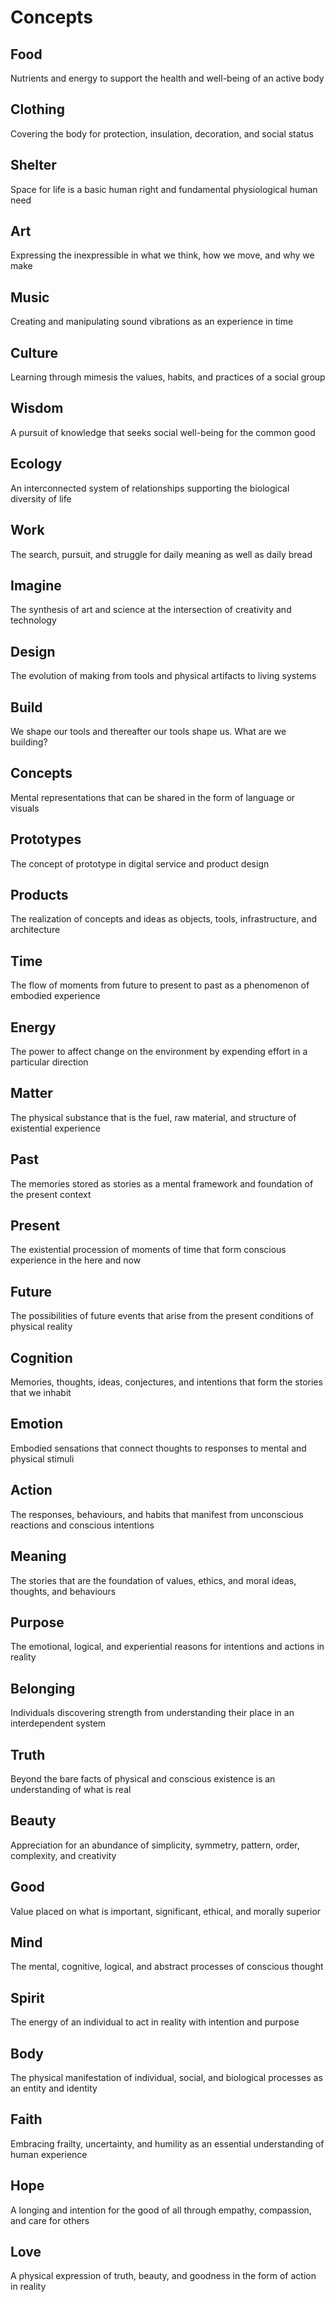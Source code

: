 # Concepts

## Food

Nutrients and energy to support the health and well-being of an active body

## Clothing

Covering the body for protection, insulation, decoration, and social status

## Shelter

Space for life is a basic human right and fundamental physiological human need

## Art

Expressing the inexpressible in what we think, how we move, and why we make

## Music

Creating and manipulating sound vibrations as an experience in time

## Culture

Learning through mimesis the values, habits, and practices of a social group

## Wisdom

A pursuit of knowledge that seeks social well-being for the common good

## Ecology

An interconnected system of relationships supporting the biological diversity of life

## Work

The search, pursuit, and struggle for daily meaning as well as daily bread

## Imagine

The synthesis of art and science at the intersection of creativity and technology

## Design

The evolution of making from tools and physical artifacts to living systems

## Build

We shape our tools and thereafter our tools shape us. What are we building?

## Concepts

Mental representations that can be shared in the form of language or visuals

## Prototypes

The concept of prototype in digital service and product design

## Products

The realization of concepts and ideas as objects, tools, infrastructure, and architecture

## Time

The flow of moments from future to present to past as a phenomenon of embodied experience

## Energy

The power to affect change on the environment by expending effort in a particular direction

## Matter

The physical substance that is the fuel, raw material, and structure of existential experience

## Past

The memories stored as stories as a mental framework and foundation of the present context

## Present

The existential procession of moments of time that form conscious experience in the here and now

## Future

The possibilities of future events that arise from the present conditions of physical reality

## Cognition

Memories, thoughts, ideas, conjectures, and intentions that form the stories that we inhabit

## Emotion

Embodied sensations that connect thoughts to responses to mental and physical stimuli

## Action

The responses, behaviours, and habits that manifest from unconscious reactions and conscious intentions

## Meaning

The stories that are the foundation of values, ethics, and moral ideas, thoughts, and behaviours

## Purpose

The emotional, logical, and experiential reasons for intentions and actions in reality

## Belonging

Individuals discovering strength from understanding their place in an interdependent system

## Truth

Beyond the bare facts of physical and conscious existence is an understanding of what is real

## Beauty

Appreciation for an abundance of simplicity, symmetry, pattern, order, complexity, and creativity

## Good

Value placed on what is important, significant, ethical, and morally superior

## Mind

The mental, cognitive, logical, and abstract processes of conscious thought

## Spirit

The energy of an individual to act in reality with intention and purpose

## Body

The physical manifestation of individual, social, and biological processes as an entity and identity

## Faith

Embracing frailty, uncertainty, and humility as an essential understanding of human experience

## Hope

A longing and intention for the good of all through empathy, compassion, and care for others

## Love

A physical expression of truth, beauty, and goodness in the form of action in reality 
